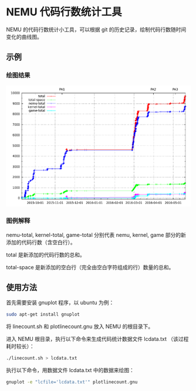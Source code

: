 # NEMU 代码行数统计工具
NEMU 的代码行数统计小工具，可以根据 git 的历史记录，绘制代码行数随时间变化的曲线图。

## 示例
### 绘图结果
![example](/example.png)

### 图例解释
nemu-total, kernel-total, game-total 分别代表 nemu, kernel, game 部分的新添加的代码行数（含空白行）。

total 是新添加的代码行数的总和。

total-space 是新添加的空白行（完全由空白字符组成的行）数量的总和。

## 使用方法
首先需要安装 gnuplot 程序，以 ubuntu 为例：
```sh
sudo apt-get install gnuplot
```

将 linecount.sh 和 plotlinecount.gnu 放入 NEMU 的根目录下。

进入 NEMU 根目录，执行以下命令来生成代码统计数据文件 lcdata.txt （该过程耗时较长）：
```sh
./linecount.sh > lcdata.txt
```

执行以下命令，用数据文件 lcdata.txt 中的数据来绘图：
```sh
gnuplot -e "lcfile='lcdata.txt'" plotlinecount.gnu 
```

